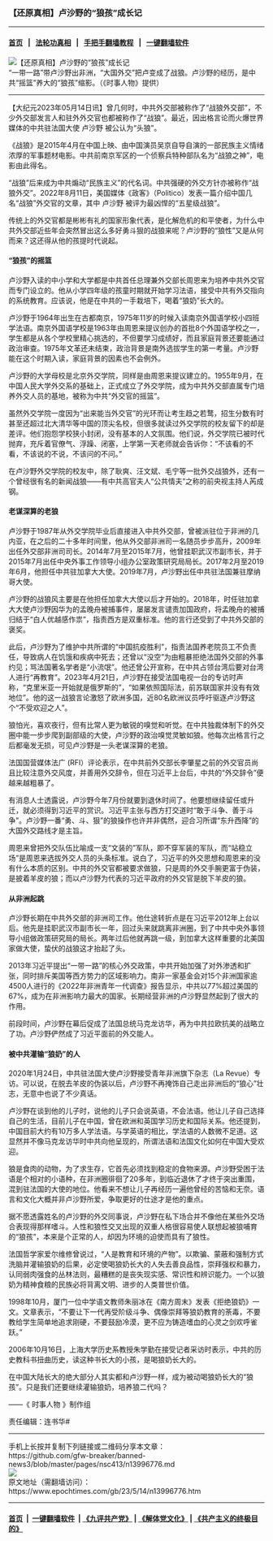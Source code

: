 ### 【还原真相】卢沙野的“狼孩”成长记
------------------------

#### [首页](https://github.com/gfw-breaker/banned-news3/blob/master/README.md) &nbsp;&nbsp;|&nbsp;&nbsp; [法轮功真相](https://github.com/begood0513/basic/blob/master/README.md)  &nbsp;&nbsp;|&nbsp;&nbsp; [手把手翻墙教程](https://github.com/gfw-breaker/guides/wiki)  &nbsp;&nbsp;|&nbsp;&nbsp; [一键翻墙软件](https://github.com/gfw-breaker/nogfw/blob/master/README.md)  



<div><img alt="【还原真相】卢沙野的“狼孩”成长记" class="attachment-djy_600_400 size-djy_600_400 wp-post-image" src="https://i.epochtimes.com/assets/uploads/2023/05/id13996782-1200x800-600x400.jpg"/>
<div class="caption">
 “一带一路”带卢沙野出非洲，“大国外交”把卢变成了战狼。卢沙野的经历，是中共“摇篮”养大的“狼孩”缩影。（《时事人物》提供）
</div></div><hr/>


<div><p>
 【大纪元2023年05月14日讯】曾几何时，中共外交部被称作了“战狼外交部”，不少外交部发言人和驻外外交官也都被称作了“战狼”。最近，因出格言论而火爆世界媒体的中共驻法国大使
 <ok href="https://www.epochtimes.com/gb/tag/%E5%8D%A2%E6%B2%99%E9%87%8E.html">
  卢沙野
 </ok>
 被公认为“头狼”。
</p>
<p>
 《战狼》是2015年4月在中国上映、由中国演员吴京自导自演的一部民族主义情绪浓厚的军事题材电影。中共前南京军区的一个侦察兵特种部队名为“战狼之神”，电影由此得名。
</p>
<p>
 <center>
 </center>
 <p>
  “战狼”后来成为中共煽动“民族主义”的代名词。中共强硬的外交方针亦被称作“战狼外交”。2022年8月11日，美国媒体《政客》（Politico）发表一篇介绍中国几名“战狼”外交官的文章，其中
  <ok href="https://www.epochtimes.com/gb/tag/%E5%8D%A2%E6%B2%99%E9%87%8E.html">
   卢沙野
  </ok>
  被评为最凶悍的“五星级战狼”。
 </p>
 <p>
  传统上的外交官都是彬彬有礼的国家形象代表，是化解危机的和平使者，为什么中共外交部近些年会突然冒出这么多好勇斗狠的战狼来呢？卢沙野的“狼性”又是从何而来？这还得从他的孩提时代说起。
 </p>
 <h4>
  “狼孩”的摇篮
 </h4>
 <p>
  卢沙野入读的中小学和大学都是中共首任总理兼外交部长周恩来为培养中共外交官而专门设立的。他从小学四年级的孩童时期就开始学习法语，接受中共有外交指向的系统教育。应该说，他是在中共的一手栽培下，喝着“狼奶”长大的。
 </p>
 <p>
  卢沙野于1964年出生在古都南京，1975年11岁的时候入读南京外国语学校小四班学法语。南京外国语学校是1963年由周恩来提议创办的首批8个外国语学校之一，学生都是从各个学校里精心挑选的，不但要学习成绩好，而且家庭背景还要能通过政治审查。1975年文革还未结束，政治背景是南外选拔学生的第一考量。卢沙野能在这个时期入读，家庭背景的因素也不会例外。
 </p>
 <p>
  卢沙野的大学母校是北京外交学院，同样是由周恩来提议建立的。1955年9月，在中国人民大学外交系的基础上，正式成立了外交学院，成为中共外交部直属专门培养外交人员的基地，被称为中共“外交官的摇篮”。
 </p>
 <p>
  虽然外交学院一度因为“出来能当外交官”的光环而让考生趋之若鹜，招生分数有时甚至还超过北大清华等中国的顶尖名校，但很多就读过外交学院的校友留下的却是差评。他们抱怨学校狭小封闭，没有基本的人文氛围。他们说，外交学院已被时代抛弃，充斥着官僚气、浮躁、闭塞，上学第一天老师就会告诉你：“不该看的不看，不该说的不说，不该问的不问。”
 </p>
 <p>
  在卢沙野外交学院的校友中，除了耿爽、汪文斌、毛宁等一批外交战狼外，还有一个曾经很有名的新闻战狼——有中共高官夫人“公共情夫”之称的前央视主持人芮成钢。
 </p>
 <h4>
  老谋深算的老狼
 </h4>
 <p>
  卢沙野于1987年从外交学院毕业后直接进入中共外交部，曾被派驻位于非洲的几内亚，在之后的二十多年时间里，他从外交部非洲司一名随员步步高升，2009年出任外交部非洲司司长。2014年7月至2015年7月，他曾挂职武汉市副市长，并于2015年7月出任中央外事工作领导小组办公室政策研究局局长。2017年2月至2019年6月，他担任中共驻加拿大大使。2019年7月，卢沙野出任中共驻法国兼驻摩纳哥大使。
 </p>
 <p>
  卢沙野的战狼风主要是在他担任加拿大大使以后才开始的。2018年，时任驻加拿大大使卢沙野因华为的孟晚舟被捕事件，屡屡发言谴责加国政府，将孟晚舟的被捕归结于“白人优越感作祟”，指责西方是双重标准。他的言行还受到了中共外交部的褒奖。
 </p>
 <p>
  此后，卢沙野为了维护中共所谓的“中国抗疫胜利”，指责法国养老院员工不负责任，导致病人在饥饿和疾病中死去；还曾以“没空”为由粗暴拒绝法国外交部的外事约见；骂法国著名学者是“小流氓”。他还曾公开宣称，在中共占领台湾后要对台湾人进行“再教育”。2023年4月21日，卢沙野在接受法国电视一台的专访时声称，“克里米亚一开始就是俄罗斯的”，“如果依照国际法，前苏联国家并没有有效地位”。他的这一战狼言论激怒了欧洲多国，近80名欧洲议员呼吁驱逐卢沙野这个“不受欢迎之人”。
 </p>
 <p>
  狼怕光，喜欢夜行，但有比常人更为敏锐的嗅觉和听觉。在中共独裁体制下的外交圈中能一步步爬到副部级的大使，卢沙野的政治嗅觉灵敏如狼。他每次出格言行之后都毫发无损，可见卢沙野是一头老谋深算的老狼。
 </p>
 <p>
  法国国营媒体法广 (RFI）评论表示，在中共前外交部长李肇星之前的外交官员尚且比较注意外交风度，并善用外交辞令，但在习近平上台后，中共的“外交辞令”便越来越粗暴了。
 </p>
 <p>
  有消息人士透露说，卢沙野今年7月份就要到退休时间了。他要想继续留任或升迁，就必须得到习近平的赏识。习近平主张与西方打交道时“敢于斗争、善于斗争”。卢沙野一番“勇、斗、狠”的狼操作也许并非偶然，迎合习所谓“东升西降”的大国外交路线才是主旨。
 </p>
 <p>
  周恩来曾把外交队伍比喻成一支“文装的”军队，即不穿军装的军队，而“站稳立场”是周恩来选拔外交人员的头条标准。说白了，习近平的外交思想和周恩来的没有什么本质的区别。中共的外交官都被要求做狼，只是周的外交手腕更富于伪装，是披着羊皮的狼；而以卢沙野为代表的习近平政府的外交官是脱下羊皮的狼。
 </p>
 <p>
  <center>
  </center>
  <h4>
   从非洲起跳
  </h4>
  <p>
   卢沙野长期在中共外交部的非洲司工作。他仕途转折点是在习近平2012年上台以后。他先是挂职武汉市副市长一年，回过头来就跳离非洲圈，到了中共中央外事领导小组做政策研究局的局长。两年过后他就再跳一级，到加拿大这样重要的北美国家做大使，蛰伏的战狼这才抬起了头。
  </p>
  <p>
   2013年习近平提出“一带一路”的核心外交政策，中共开始加强了对外渗透和扩张，同时排斥美国等西方势力的区域影响力。南非一家基金会对15个非洲国家逾4500人进行的《2022年非洲青年一代调查》报告显示，中共以77%超过美国的67%，成为在非洲影响力最大的国家。长期经营非洲的卢沙野显然起到了很大的作用。
  </p>
  <p>
   前段时间，卢沙野在幕后促成了法国总统马克龙访华，再为中共拉欧抗美的战略立了功。卢沙野俨然成了习近平面前的外交能人。
  </p>
  <h4>
   被中共灌输“狼奶”的人
  </h4>
  <p>
   2020年1月24日，中共驻法国大使卢沙野接受青年非洲旗下杂志（La Revue）专访。可以说，在脱去羊皮的伪装以后，卢沙野不再掩饰自己走出非洲后的“狼心”壮志，无意中也说了不少真话。
  </p>
  <p>
   卢沙野在谈到他的儿子时，说他的儿子只会说英语，不会法语。他让儿子自己选择自己的生活，目前儿子在中国，曾在欧洲和英国学习历史和国际关系。他还提到，中国目前大约有10万多人学法语。与学英语的相比，学法语的人数微不足道。这显然并不像马克龙访华时中共向他呈现的，所谓法语和法国文化如何在中国大受欢迎。
  </p>
  <p>
   狼是食肉的动物，为了求生存，它首先必须找到稳定的食物来源。卢沙野受困于法语是个相对的小语种，在非洲圈徘徊了20多年，到临近退休了才终于突出重围，混到驻法国的大使的地位。他看来不想让儿子再经历一遍他曾经的苦恼和无奈。语言和文化大概并非卢沙野所爱，争取更好的仕途才是他的重点。
  </p>
  <p>
   据不愿透露姓名的卢沙野的外交同事说，卢沙野在私下场合并不像他在某些外交场合表现得那样嗜斗。人性和狼性交叉出现的双重人格很容易使人联想起被狼哺育的“狼孩”，本来是个正常的人，却因为环境的迫使而具有了狼性。
  </p>
  <p>
   法国哲学家爱尔维修曾说过，“人是教育和环境的产物”。以欺骗、蒙蔽和强制方式洗脑并灌输狼奶的后果，必定使喝狼奶长大的人失去善良品性，崇拜强权和暴力，认同弱肉强食的丛林法则，最糟糕的是丧失现实感、常识性和辨识能力。一个以狼奶为精神食粮的民族必将背离文明、进步的人类普世价值。
  </p>
  <p>
   1998年10月，厦门一位中学语文教师朱丽冰在《南方周末》发表《拒绝狼奶》一文。文章表示，“不要让下一代再受阶级斗争、偶像崇拜等狼奶教育的荼毒，不要教给学生简单地追求刚硬，不要鼓励冷漠，更不应为铸造嗜血的心灵之剑欢呼雀跃。”
  </p>
  <p>
   2006年10月16日，上海大学历史系教授朱学勤在接受记者采访时表示，中共的历史教科书扭曲历史，读这种书长大的小孩，是喝狼奶长大的。
  </p>
  <p>
   在中国大陆长大的绝大部分人其实都和卢沙野一样，成为被动喝狼奶长大的“狼孩”。只是我们还要继续灌输狼奶，培养狼二代吗？
  </p>
  <p>
   ——《
   <ok href="https://www.epochtimes.com/gb/tag/%E6%99%82%E4%BA%8B%E4%BA%BA%E7%89%A9.html">
    时事人物
   </ok>
   》制作组
  </p>
  <p>
   责任编辑：连书华#
  </p>
 </p>
</p></div>
<hr/>
手机上长按并复制下列链接或二维码分享本文章：<br/>
https://github.com/gfw-breaker/banned-news3/blob/master/pages/nsc413/n13996776.md <br/>
<a href='https://github.com/gfw-breaker/banned-news3/blob/master/pages/nsc413/n13996776.md'><img src='https://github.com/gfw-breaker/banned-news3/blob/master/pages/nsc413/n13996776.md.png'/></a> <br/>
原文地址（需翻墙访问）：https://www.epochtimes.com/gb/23/5/14/n13996776.htm


------------------------
#### [首页](https://github.com/gfw-breaker/banned-news3/blob/master/README.md) &nbsp;|&nbsp; [一键翻墙软件](https://github.com/gfw-breaker/nogfw/blob/master/README.md) &nbsp;| [《九评共产党》](https://github.com/gfw-breaker/9ping.md/blob/master/README.md#九评之一评共产党是什么) | [《解体党文化》](https://github.com/gfw-breaker/jtdwh.md/blob/master/README.md) | [《共产主义的终极目的》](https://github.com/gfw-breaker/gczydzjmd.md/blob/master/README.md)


<img src='http://gfw-breaker.win/banned-news3/pages/nsc413/n13996776.md' width='0px' height='0px'/>